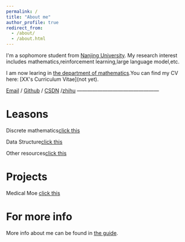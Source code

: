 ```yaml
---
permalink: /
title: "About me"
author_profile: true
redirect_from: 
  - /about/
  - /about.html
---
```


I'm a sophomore student from [Nanjing University](https://www.nju.edu.cn/). My research interest includes mathematics,reinforcement learning,large language model,etc.

I am now learing in [the department of mathematics](https://math.nju.edu.cn/).You can find my CV here: [XX's Curriculum Vitae](not yet).

[Email](231870105@smail.nju.edu.cn) / [Github](https://github.com/JJJINGS) / [CSDN]([https://blog.csdn.net/qd1813100174?spm=1000.2115.3001.5343](https://blog.csdn.net/2503_90691407?spm=1000.2115.3001.5343)) /[zhihu](https://www.zhihu.com/people/roxcpo)
————————————————

Leasons
======
Discrete mathematics[click this](https://www.zhihu.com/column/c_1883565670601584774)  

Data Structure[click this](https://spricoder.github.io/categories/2019-%E6%95%B0%E6%8D%AE%E7%BB%93%E6%9E%84/)  

Other resources[click this](https://github.com/cattopo/TG-files?tab=readme-ov-file)  

Projects
======
Medical Moe [click this](https://github.com/JJJINGS?tab=repositories)


For more info
======
More info about me can be found in [the guide]((https://github.com/JJJINGS)).
